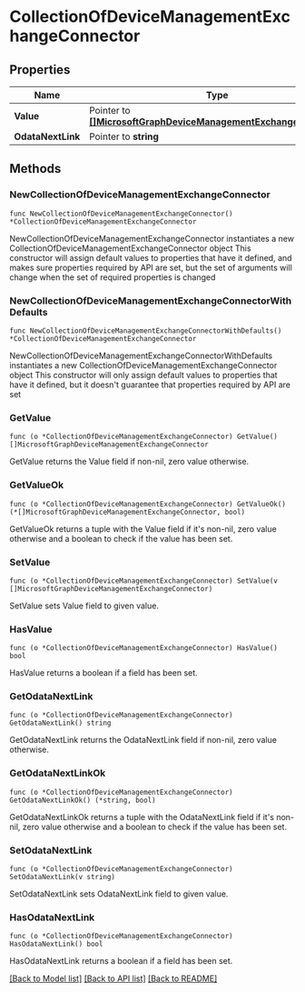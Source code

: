 # CollectionOfDeviceManagementExchangeConnector

## Properties

Name | Type | Description | Notes
------------ | ------------- | ------------- | -------------
**Value** | Pointer to [**[]MicrosoftGraphDeviceManagementExchangeConnector**](MicrosoftGraphDeviceManagementExchangeConnector.md) |  | [optional] 
**OdataNextLink** | Pointer to **string** |  | [optional] 

## Methods

### NewCollectionOfDeviceManagementExchangeConnector

`func NewCollectionOfDeviceManagementExchangeConnector() *CollectionOfDeviceManagementExchangeConnector`

NewCollectionOfDeviceManagementExchangeConnector instantiates a new CollectionOfDeviceManagementExchangeConnector object
This constructor will assign default values to properties that have it defined,
and makes sure properties required by API are set, but the set of arguments
will change when the set of required properties is changed

### NewCollectionOfDeviceManagementExchangeConnectorWithDefaults

`func NewCollectionOfDeviceManagementExchangeConnectorWithDefaults() *CollectionOfDeviceManagementExchangeConnector`

NewCollectionOfDeviceManagementExchangeConnectorWithDefaults instantiates a new CollectionOfDeviceManagementExchangeConnector object
This constructor will only assign default values to properties that have it defined,
but it doesn't guarantee that properties required by API are set

### GetValue

`func (o *CollectionOfDeviceManagementExchangeConnector) GetValue() []MicrosoftGraphDeviceManagementExchangeConnector`

GetValue returns the Value field if non-nil, zero value otherwise.

### GetValueOk

`func (o *CollectionOfDeviceManagementExchangeConnector) GetValueOk() (*[]MicrosoftGraphDeviceManagementExchangeConnector, bool)`

GetValueOk returns a tuple with the Value field if it's non-nil, zero value otherwise
and a boolean to check if the value has been set.

### SetValue

`func (o *CollectionOfDeviceManagementExchangeConnector) SetValue(v []MicrosoftGraphDeviceManagementExchangeConnector)`

SetValue sets Value field to given value.

### HasValue

`func (o *CollectionOfDeviceManagementExchangeConnector) HasValue() bool`

HasValue returns a boolean if a field has been set.

### GetOdataNextLink

`func (o *CollectionOfDeviceManagementExchangeConnector) GetOdataNextLink() string`

GetOdataNextLink returns the OdataNextLink field if non-nil, zero value otherwise.

### GetOdataNextLinkOk

`func (o *CollectionOfDeviceManagementExchangeConnector) GetOdataNextLinkOk() (*string, bool)`

GetOdataNextLinkOk returns a tuple with the OdataNextLink field if it's non-nil, zero value otherwise
and a boolean to check if the value has been set.

### SetOdataNextLink

`func (o *CollectionOfDeviceManagementExchangeConnector) SetOdataNextLink(v string)`

SetOdataNextLink sets OdataNextLink field to given value.

### HasOdataNextLink

`func (o *CollectionOfDeviceManagementExchangeConnector) HasOdataNextLink() bool`

HasOdataNextLink returns a boolean if a field has been set.


[[Back to Model list]](../README.md#documentation-for-models) [[Back to API list]](../README.md#documentation-for-api-endpoints) [[Back to README]](../README.md)


